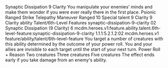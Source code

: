 <ability>
  <name>Synaptic Dissipation</name>
  <cost>9 Clarity</cost>
  <flavor>You manipulate your enemies&apos; minds and make them wonder if you were ever really there in the first place.</flavor>
  <keywords>
    <keyword>Psionic</keyword>
    <keyword>Ranged</keyword>
    <keyword>Strike</keyword>
    <keyword>Telepathy</keyword>
  </keywords>
  <type>Maneuver</type>
  <distance>Ranged 10</distance>
  <target>Special</target>
  <metadata>
    <class>talent</class>
    <cost>9 Clarity</cost>
    <cost_amount>9</cost_amount>
    <cost_resource>Clarity</cost_resource>
    <feature_type>ability</feature_type>
    <file_dpath>Talent/6th-Level Features</file_dpath>
    <item_id>synaptic-dissipation-9-clarity</item_id>
    <item_index>02</item_index>
    <item_name>Synaptic Dissipation (9 Clarity)</item_name>
    <level>6</level>
    <scc>mcdm.heroes.v1:feature.ability.talent.6th-level-feature:synaptic-dissipation-9-clarity</scc>
    <scdc>1.1.1:5.2.1.2:02</scdc>
    <source>mcdm.heroes.v1</source>
    <type>feature/ability/talent/6th-level-feature</type>
  </metadata>
  <effects>
    <effect type="mundane">You target a number of creatures with this ability determined by the outcome of your power roll. You and your allies are invisible to each target until the start of your next turn.</effect>
    <effect type="roll">
      <roll>Power Roll + Reason</roll>
      <t1>Two creatures</t1>
      <t2>Three creatures</t2>
      <t3>Five creatures</t3>
    </effect>
    <effect type="mundane" name="Strained">The effect ends early if you take damage from an enemy&apos;s ability.</effect>
  </effects>
</ability>
